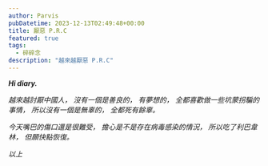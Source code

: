 ```yaml
---
author: Parvis
pubDatetime: 2023-12-13T02:49:48+00:00
title: 厭惡 P.R.C
featured: true
tags:
  - 碎碎念
description: "越來越厭惡 P.R.C"
---
```


***Hi diary.***    

*越來越討厭中國人， 沒有一個是善良的， 有夢想的， 全都喜歡做一些坑蒙拐騙的事情， 所以沒有一個是無辜的， 全都死有餘辜。*    

*今天嘴巴的傷口還是很難受， 擔心是不是存在病毒感染的情況， 所以吃了利巴韋林， 但願快點恢復。*    

*以上*     
